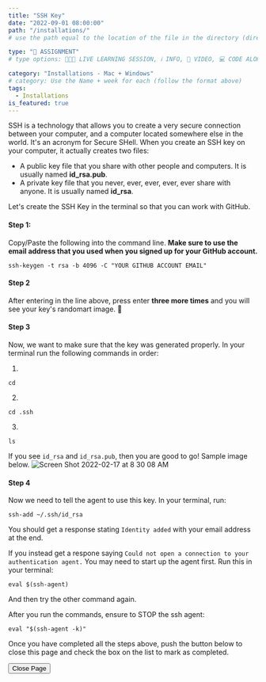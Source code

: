 ```yaml
---
title: "SSH Key"
date: "2022-09-01 08:00:00"
path: "/installations/"
# use the path equal to the location of the file in the directory (directory structure)

type: "📝 ASSIGNMENT"
# type options: 👩🏽‍🏫 LIVE LEARNING SESSION, ℹ️ INFO, 🎥 VIDEO, 💻 CODE ALONG, 🥼LAB, ↩️ REVIEW/NOTES, 👥 GROUP LEARNING, 👷🏼‍♂️ GROUP PROJECT, 🧠 ASSESSMENT, 📝 ASSIGNMENT

category: "Installations - Mac + Windows"
# category: Use the Name + week for each (follow the format above)
tags:
  - Installations
is_featured: true
---
```

SSH is a technology that allows you to create a very secure connection between your computer, and a computer located somewhere else in the world. It's an acronym for Secure SHell. When you create an SSH key on your computer, it actually creates two files:

- A public key file that you share with other people and computers. It is usually named **id_rsa.pub**.
- A private key file that you never, ever, ever, ever, ever share with anyone. It is usually named **id_rsa**.

Let's create the SSH Key in the terminal so that you can work with GitHub.

#### Step 1:
Copy/Paste the following into the command line. **Make sure to use the email address that you used when you signed up for your GitHub account.**

```shell
ssh-keygen -t rsa -b 4096 -C "YOUR GITHUB ACCOUNT EMAIL"
```

#### Step 2
After entering in the line above, press enter **three more times** and you will see your key's randomart image. 🎉

#### Step 3
Now, we want to make sure that the key was generated properly. In your terminal run the following commands in order:

1. 
```shell
cd
```
2. 
```shell
cd .ssh
```
3. 
```shell
ls
```

If you see `id_rsa` and `id_rsa.pub`, then you are good to go! Sample image below.
![Screen Shot 2022-02-17 at 8 30 08 AM](https://user-images.githubusercontent.com/29741570/189227648-f4902bdf-d847-4fea-ab1e-fc651dcaf5c9.png)

#### Step 4
Now we need to tell the agent to use this key. In your terminal, run:

```shell
ssh-add ~/.ssh/id_rsa
```

You should get a response stating `Identity added` with your email address at the end.

If you instead get a respone saying `Could not open a connection to your authentication agent.` You may need to start up the agent first. Run this in your terminal:

```shell
eval $(ssh-agent)
```

And then try the other command again.

After you run the commands, ensure to STOP the ssh agent:

```shell
eval "$(ssh-agent -k)"
```

Once you have completed all the steps above, push the button below to close this page and check the box on the list to mark as completed.

<button class="report m-1 p-3 btn-lg btn-outline-warning btn" onclick="window.close()">Close Page</button>
